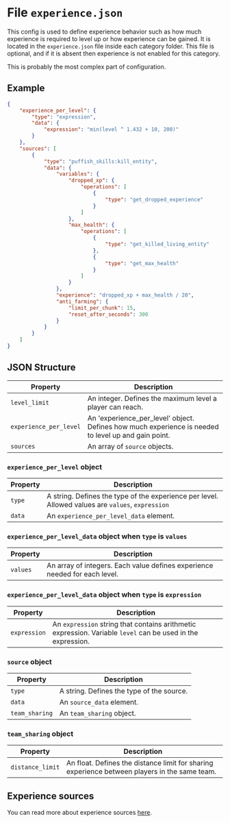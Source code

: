 # File `experience.json`

This config is used to define experience behavior such as how much experience is required to level up or how experience can be gained. It is located in the `experience.json` file inside each category folder. This file is optional, and if it is absent then experience is not enabled for this category.

This is probably the most complex part of configuration.

## Example

```json
{
	"experience_per_level": {
		"type": "expression",
		"data": {
			"expression": "min(level ^ 1.432 + 10, 200)"
		}
	},
	"sources": [
		{
			"type": "puffish_skills:kill_entity",
			"data": {
				"variables": {
					"dropped_xp": {
						"operations": [
							{
								"type": "get_dropped_experience"
							}
						]
					},
					"max_health": {
						"operations": [
							{
								"type": "get_killed_living_entity"
							},
							{
								"type": "get_max_health"
							}
						]
					}
				},
				"experience": "dropped_xp + max_health / 20",
				"anti_farming": {
					"limit_per_chunk": 15,
					"reset_after_seconds": 300
				}
			}
		}
	]
}
```

## JSON Structure

|Property|Description|
|-|-|
|`level_limit`|An integer. Defines the maximum level a player can reach.|
|`experience_per_level`|An 'experience_per_level' object. Defines how much experience is needed to level up and gain point.|
|`sources`|An array of `source` objects.|

### `experience_per_level` object

|Property|Description|
|-|-|
|`type`|A string. Defines the type of the experience per level. Allowed values are `values`, `expression`|
|`data`|An `experience_per_level_data` element.|

### `experience_per_level_data` object when `type` is `values`

|Property|Description|
|-|-|
|`values`|An array of integers. Each value defines experience needed for each level.|

### `experience_per_level_data` object when `type` is `expression`

|Property|Description|
|-|-|
|`expression`|An `expression` string that contains arithmetic expression. Variable `level` can be used in the expression.|

### `source` object

|Property|Description|
|-|-|
|`type`|A string. Defines the type of the source.|
|`data`|An `source_data` element.|
|`team_sharing`|An `team_sharing` object.|

### `team_sharing` object

|Property|Description|
|-|-|
|`distance_limit`|An float. Defines the distance limit for sharing experience between players in the same team.|

## Experience sources

You can read more about experience sources [here](/creators/configuration/experience-sources/experience-source).